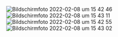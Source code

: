 ![Bildschirmfoto 2022-02-08 um 15 42 46](https://user-images.githubusercontent.com/45995648/153010092-18e01971-cb9b-40a5-83cb-a9ae867c0f7e.png)
![Bildschirmfoto 2022-02-08 um 15 43 11](https://user-images.githubusercontent.com/45995648/153010110-eafd3654-34ec-4a99-9103-7832db4514ba.png)
![Bildschirmfoto 2022-02-08 um 15 42 55](https://user-images.githubusercontent.com/45995648/153010100-096bd445-1772-4fff-9f12-00d25102f3fc.png)
![Bildschirmfoto 2022-02-08 um 15 43 02](https://user-images.githubusercontent.com/45995648/153010142-6cf81430-59f2-4019-939a-31d694718fb7.png)
